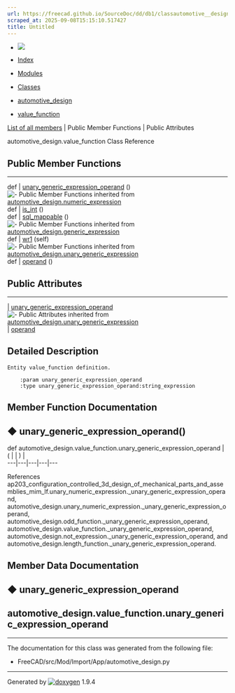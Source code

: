 ```yaml
---
url: https://freecad.github.io/SourceDoc/dd/db1/classautomotive__design_1_1value__function.html
scraped_at: 2025-09-08T15:15:10.517427
title: Untitled
---
```


  * [ ![](https://www.freecad.org/svg/logo-freecad.svg) ](https://freecadweb.org "FreeCAD")
  * [Index](../../index.html "Index")
  * [Modules](../../modules.html "Modules list")
  * [Classes](../../annotated.html "Annotated list")

  * [automotive_design](../../d4/ddf/namespaceautomotive__design.html)
  * [value_function](../../dd/db1/classautomotive__design_1_1value__function.html)

[List of all members](../../d1/d1d/classautomotive__design_1_1value__function-members.html) | Public Member Functions | Public Attributes

automotive_design.value_function Class Reference

##  Public Member Functions  
  
---  
def | [unary_generic_expression_operand](../../dd/db1/classautomotive__design_1_1value__function.html#a8681bb41fe034494e0c58e957a2b6171) ()  
![-](../../closed.png) Public Member Functions inherited from
[automotive_design.numeric_expression](../../d9/da1/classautomotive__design_1_1numeric__expression.html)  
def | [is_int](../../d9/da1/classautomotive__design_1_1numeric__expression.html#a5062b264880cac65ac02a94eeabaeb90) ()  
def | [sql_mappable](../../d9/da1/classautomotive__design_1_1numeric__expression.html#add40993334c334d5a009ab0800a78d6e) ()  
![-](../../closed.png) Public Member Functions inherited from
[automotive_design.generic_expression](../../d3/d52/classautomotive__design_1_1generic__expression.html)  
def | [wr1](../../d3/d52/classautomotive__design_1_1generic__expression.html#aea35213a5e29cdc6cc6a201099976f3e) (self)  
![-](../../closed.png) Public Member Functions inherited from
[automotive_design.unary_generic_expression](../../d0/d3e/classautomotive__design_1_1unary__generic__expression.html)  
def | [operand](../../d0/d3e/classautomotive__design_1_1unary__generic__expression.html#ae5ff3841b82bf8111d346c947e5b2986) ()  
  
##  Public Attributes  
  
---  
|
[unary_generic_expression_operand](../../dd/db1/classautomotive__design_1_1value__function.html#a8b5da0ca3a1c212c734f1b4bff3b45a2)  
![-](../../closed.png) Public Attributes inherited from
[automotive_design.unary_generic_expression](../../d0/d3e/classautomotive__design_1_1unary__generic__expression.html)  
|
[operand](../../d0/d3e/classautomotive__design_1_1unary__generic__expression.html#a7c62536d30a150a503d090d2a0dfed36)  
  
## Detailed Description

    
    
    Entity value_function definition.
    
        :param unary_generic_expression_operand
        :type unary_generic_expression_operand:string_expression

## Member Function Documentation

## ◆ unary_generic_expression_operand()

def automotive_design.value_function.unary_generic_expression_operand  | ( | | ) |   
---|---|---|---|---  
  
References
ap203_configuration_controlled_3d_design_of_mechanical_parts_and_assemblies_mim_lf.unary_numeric_expression._unary_generic_expression_operand,
automotive_design.unary_numeric_expression._unary_generic_expression_operand,
automotive_design.odd_function._unary_generic_expression_operand,
automotive_design.value_function._unary_generic_expression_operand,
automotive_design.not_expression._unary_generic_expression_operand, and
automotive_design.length_function._unary_generic_expression_operand.

## Member Data Documentation

## ◆ unary_generic_expression_operand

automotive_design.value_function.unary_generic_expression_operand  
---  
  
* * *

The documentation for this class was generated from the following file:

  * FreeCAD/src/Mod/Import/App/automotive_design.py

* * *

Generated by
[![doxygen](../../doxygen.svg)](https://www.doxygen.org/index.html) 1.9.4

